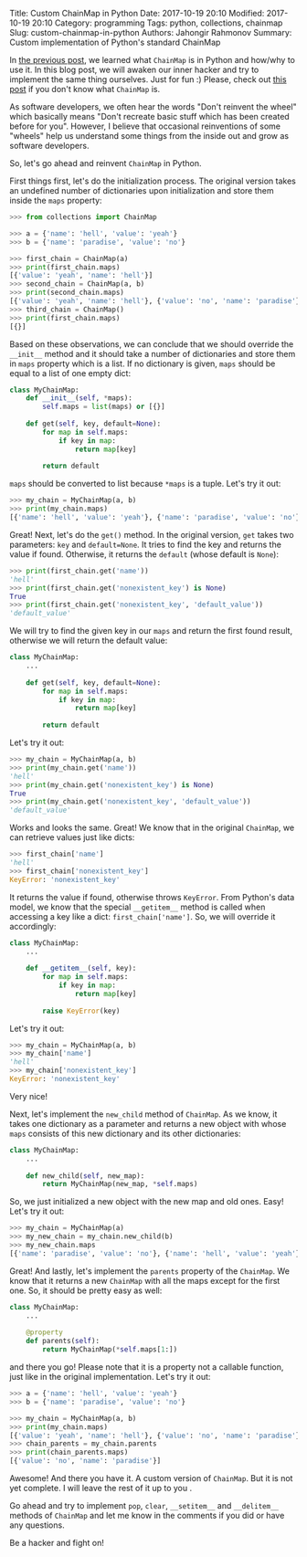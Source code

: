 Title: Custom ChainMap in Python
Date: 2017-10-19 20:10
Modified: 2017-10-19 20:10
Category: programming
Tags: python, collections, chainmap
Slug: custom-chainmap-in-python
Authors: Jahongir Rahmonov
Summary: Custom implementation of Python's standard ChainMap

In [the previous post](/posts/python-chainmap/), we learned what `ChainMap` is in Python and how/why to use it. In this blog
post, we will awaken our inner hacker and try to implement the same thing ourselves. Just for fun :) Please, check out 
[this post](/posts/python-chainmap/) if you don't know what `ChainMap` is.

As software developers, we often hear the words "Don't reinvent the wheel" which basically means "Don't recreate basic stuff which
has been created before for you". However, I believe that occasional reinventions of some "wheels" help us understand some things
from the inside out and grow as software developers.

So, let's go ahead and reinvent `ChainMap` in Python.

First things first, let's do the initialization process. The original version takes an undefined number of dictionaries upon initialization 
and store them inside the `maps` property:

```python
>>> from collections import ChainMap

>>> a = {'name': 'hell', 'value': 'yeah'}
>>> b = {'name': 'paradise', 'value': 'no'}

>>> first_chain = ChainMap(a)
>>> print(first_chain.maps)
[{'value': 'yeah', 'name': 'hell'}]
>>> second_chain = ChainMap(a, b)
>>> print(second_chain.maps)
[{'value': 'yeah', 'name': 'hell'}, {'value': 'no', 'name': 'paradise'}]
>>> third_chain = ChainMap()
>>> print(first_chain.maps)
[{}]
```

Based on these observations, we can conclude that we should override the `__init__` method and it should take a number of dictionaries and store them in
`maps` property which is a list. If no dictionary is given, `maps` should be equal to a list of one empty dict:

```python
class MyChainMap:
    def __init__(self, *maps):
        self.maps = list(maps) or [{}]
        
    def get(self, key, default=None):
        for map in self.maps:
            if key in map:
                return map[key]
                
        return default
```

`maps` should be converted to list because `*maps` is a tuple. Let's try it out:

```python
>>> my_chain = MyChainMap(a, b)
>>> print(my_chain.maps)
[{'name': 'hell', 'value': 'yeah'}, {'name': 'paradise', 'value': 'no'}]
```

Great! Next, let's do the `get()` method. In the original version, `get` takes two parameters: `key` and `default=None`. It tries
to find the key and returns the value if found. Otherwise, it returns the `default` (whose default is `None`):

```python
>>> print(first_chain.get('name'))
'hell'
>>> print(first_chain.get('nonexistent_key') is None)
True
>>> print(first_chain.get('nonexistent_key', 'default_value'))
'default_value'
```

We will try to find the given key in our `maps` and return the first found result, otherwise we will return the default value:

```python
class MyChainMap:
    ...
    
    def get(self, key, default=None):
        for map in self.maps:
            if key in map:
                return map[key]
                
        return default
```

Let's try it out:

```python
>>> my_chain = MyChainMap(a, b)
>>> print(my_chain.get('name'))
'hell'
>>> print(my_chain.get('nonexistent_key') is None)
True
>>> print(my_chain.get('nonexistent_key', 'default_value'))
'default_value'
```

Works and looks the same. Great! We know that in the original `ChainMap`, we can retrieve values just like dicts:

```python
>>> first_chain['name']
'hell'
>>> first_chain['nonexistent_key']
KeyError: 'nonexistent_key'
```

It returns the value if found, otherwise throws `KeyError`. From Python's data model, we know that the special `__getitem__` method 
is called when accessing a key like a dict: `first_chain['name']`. So, we will override it accordingly:

```python
class MyChainMap:
    ...
    
    def __getitem__(self, key):
        for map in self.maps:
            if key in map:
                return map[key]
                
        raise KeyError(key)
```

Let's try it out:

```python
>>> my_chain = MyChainMap(a, b)
>>> my_chain['name']
'hell'
>>> my_chain['nonexistent_key']
KeyError: 'nonexistent_key'
```

Very nice! 

Next, let's implement the `new_child` method of `ChainMap`. As we know, it takes one dictionary as a parameter and returns a new object with
whose `maps` consists of this new dictionary and its other dictionaries:

```python
class MyChainMap:
    ... 
    
    def new_child(self, new_map):
        return MyChainMap(new_map, *self.maps)
```

So, we just initialized a new object with the new map and old ones. Easy! Let's try it out:

```python
>>> my_chain = MyChainMap(a)
>>> my_new_chain = my_chain.new_child(b)
>>> my_new_chain.maps
[{'name': 'paradise', 'value': 'no'}, {'name': 'hell', 'value': 'yeah'}]
```

Great! And lastly, let's implement the `parents` property of the `ChainMap`. We know that it returns a new `ChainMap` with all the maps
except for the first one. So, it should be pretty easy as well:

```python
class MyChainMap:
    ... 
    
    @property
    def parents(self):
        return MyChainMap(*self.maps[1:])
```

and there you go! Please note that it is a property not a callable function, just like in the original implementation. Let's try it out:

```python
>>> a = {'name': 'hell', 'value': 'yeah'}
>>> b = {'name': 'paradise', 'value': 'no'}

>>> my_chain = MyChainMap(a, b)
>>> print(my_chain.maps)
[{'value': 'yeah', 'name': 'hell'}, {'value': 'no', 'name': 'paradise'}]
>>> chain_parents = my_chain.parents
>>> print(chain_parents.maps)
[{'value': 'no', 'name': 'paradise'}]
```

Awesome! And there you have it. A custom version of `ChainMap`. But it is not yet complete. I will leave the rest of it up to you <i class="em em-innocent"></i>.

Go ahead and try to implement `pop`, `clear`, `__setitem__` and `__delitem__` methods of `ChainMap` and let me know in the comments if you did or have any questions.

Be a hacker and fight on!

